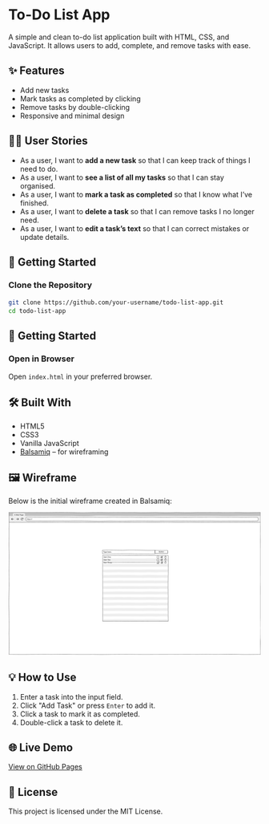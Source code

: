 # To-Do List App

A simple and clean to-do list application built with HTML, CSS, and JavaScript. It allows users to add, complete, and remove tasks with ease.

## ✨ Features

- Add new tasks  
- Mark tasks as completed by clicking  
- Remove tasks by double-clicking  
- Responsive and minimal design

## 🧑‍💻 User Stories

- As a user, I want to **add a new task** so that I can keep track of things I need to do.  
- As a user, I want to **see a list of all my tasks** so that I can stay organised.  
- As a user, I want to **mark a task as completed** so that I know what I’ve finished.  
- As a user, I want to **delete a task** so that I can remove tasks I no longer need.  
- As a user, I want to **edit a task’s text** so that I can correct mistakes or update details.

## 🚀 Getting Started

### Clone the Repository

```bash
git clone https://github.com/your-username/todo-list-app.git
cd todo-list-app
```

## 🚀 Getting Started

### Open in Browser

Open `index.html` in your preferred browser.

## 🛠️ Built With

- HTML5  
- CSS3  
- Vanilla JavaScript  
- [Balsamiq](https://balsamiq.com/) – for wireframing 

## 🖼️ Wireframe

Below is the initial wireframe created in Balsamiq:

![Wireframe screenshot](./assets/wireframe.png)

## 💡 How to Use

1. Enter a task into the input field.  
2. Click "Add Task" or press `Enter` to add it.  
3. Click a task to mark it as completed.  
4. Double-click a task to delete it.

## 🌐 Live Demo

[View on GitHub Pages](https://jordanveness.github.io/todo-list-app)

## 📄 License

This project is licensed under the MIT License.

